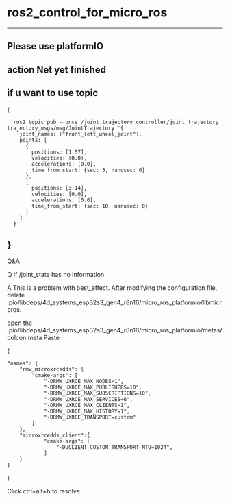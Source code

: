 # ros2_control_for_micro_ros
-----------------------------------
Please use platformIO
-----------------------------------
action Net yet finished
-----------------------------------
if u want to use topic 
-----------------------------------


{

      ros2 topic pub --once /joint_trajectory_controller/joint_trajectory trajectory_msgs/msg/JointTrajectory '{
        joint_names: ["front_left_wheel_joint"],
        points: [
          {
            positions: [1.57],
            velocities: [0.0],
            accelerations: [0.0],
            time_from_start: {sec: 5, nanosec: 0}
          },
          {
            positions: [3.14],
            velocities: [0.0],
            accelerations: [0.0],
            time_from_start: {sec: 10, nanosec: 0}
          }
        ]
      }'
      
}
-----------------------------------
Q&A

Q If /joint_state has no information

A This is a problem with best_effect. After modifying the configuration file, delete .pio/libdeps/4d_systems_esp32s3_gen4_r8n16/micro_ros_platformio/libmicroros.



open the .pio/libdeps/4d_systems_esp32s3_gen4_r8n16/micro_ros_platformio/metas/colcon.meta
Paste 

{
  
    "names": {
        "rmw_microxrcedds": {
            "cmake-args": [
                "-DRMW_UXRCE_MAX_NODES=1",
                "-DRMW_UXRCE_MAX_PUBLISHERS=10",
                "-DRMW_UXRCE_MAX_SUBSCRIPTIONS=10",
                "-DRMW_UXRCE_MAX_SERVICES=6",
                "-DRMW_UXRCE_MAX_CLIENTS=1",
                "-DRMW_UXRCE_MAX_HISTORY=1",
                "-DRMW_UXRCE_TRANSPORT=custom"
            ]
        },
        "microxrcedds_client":{
                "cmake-args": [
                    "-DUCLIENT_CUSTOM_TRANSPORT_MTU=1024",
                ]
        }
    }
}

Click ctrl+alt+b to resolve.
